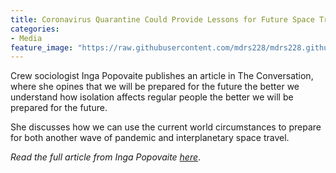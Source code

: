 ```yaml
---
title: Coronavirus Quarantine Could Provide Lessons for Future Space Travel
categories:
- Media
feature_image: "https://raw.githubusercontent.com/mdrs228/mdrs228.github.io/master/bannerIsolation.png"
---
```

    
Crew sociologist Inga Popovaite publishes an article in The Conversation, where she opines that we will be prepared for the future the better we understand how isolation affects regular people the better we will be prepared for the future.

<!-- more -->
    
She discusses how we can use the current world circumstances to prepare for both another wave of pandemic and interplanetary space travel. 

_Read the full article from Inga Popovaite [here](https://theconversation.com/coronavirus-quarantine-could-provide-lessons-for-future-space-travel-on-how-regular-people-weather-isolation-134762)_.
